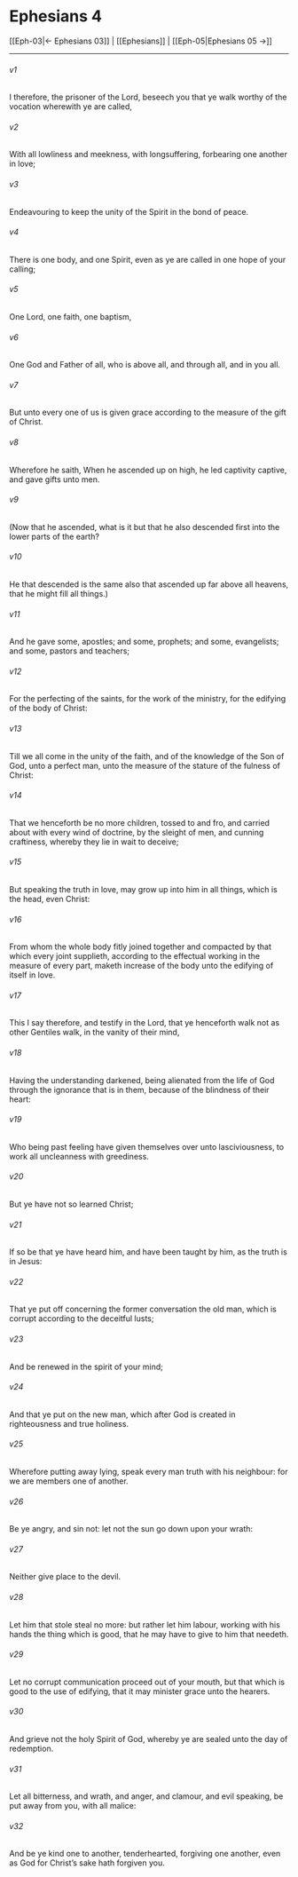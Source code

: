 # Ephesians 4

[[Eph-03|← Ephesians 03]] | [[Ephesians]] | [[Eph-05|Ephesians 05 →]]
***

###### v1
I therefore, the prisoner of the Lord, beseech you that ye walk worthy of the vocation wherewith ye are called,
###### v2
With all lowliness and meekness, with longsuffering, forbearing one another in love;
###### v3
Endeavouring to keep the unity of the Spirit in the bond of peace.
###### v4
There is one body, and one Spirit, even as ye are called in one hope of your calling;
###### v5
One Lord, one faith, one baptism,
###### v6
One God and Father of all, who is above all, and through all, and in you all.
###### v7
But unto every one of us is given grace according to the measure of the gift of Christ.
###### v8
Wherefore he saith, When he ascended up on high, he led captivity captive, and gave gifts unto men.
###### v9
(Now that he ascended, what is it but that he also descended first into the lower parts of the earth?
###### v10
He that descended is the same also that ascended up far above all heavens, that he might fill all things.)
###### v11
And he gave some, apostles; and some, prophets; and some, evangelists; and some, pastors and teachers;
###### v12
For the perfecting of the saints, for the work of the ministry, for the edifying of the body of Christ:
###### v13
Till we all come in the unity of the faith, and of the knowledge of the Son of God, unto a perfect man, unto the measure of the stature of the fulness of Christ:
###### v14
That we henceforth be no more children, tossed to and fro, and carried about with every wind of doctrine, by the sleight of men, and cunning craftiness, whereby they lie in wait to deceive;
###### v15
But speaking the truth in love, may grow up into him in all things, which is the head, even Christ:
###### v16
From whom the whole body fitly joined together and compacted by that which every joint supplieth, according to the effectual working in the measure of every part, maketh increase of the body unto the edifying of itself in love.
###### v17
This I say therefore, and testify in the Lord, that ye henceforth walk not as other Gentiles walk, in the vanity of their mind,
###### v18
Having the understanding darkened, being alienated from the life of God through the ignorance that is in them, because of the blindness of their heart:
###### v19
Who being past feeling have given themselves over unto lasciviousness, to work all uncleanness with greediness.
###### v20
But ye have not so learned Christ;
###### v21
If so be that ye have heard him, and have been taught by him, as the truth is in Jesus:
###### v22
That ye put off concerning the former conversation the old man, which is corrupt according to the deceitful lusts;
###### v23
And be renewed in the spirit of your mind;
###### v24
And that ye put on the new man, which after God is created in righteousness and true holiness.
###### v25
Wherefore putting away lying, speak every man truth with his neighbour: for we are members one of another.
###### v26
Be ye angry, and sin not: let not the sun go down upon your wrath:
###### v27
Neither give place to the devil.
###### v28
Let him that stole steal no more: but rather let him labour, working with his hands the thing which is good, that he may have to give to him that needeth.
###### v29
Let no corrupt communication proceed out of your mouth, but that which is good to the use of edifying, that it may minister grace unto the hearers.
###### v30
And grieve not the holy Spirit of God, whereby ye are sealed unto the day of redemption.
###### v31
Let all bitterness, and wrath, and anger, and clamour, and evil speaking, be put away from you, with all malice:
###### v32
And be ye kind one to another, tenderhearted, forgiving one another, even as God for Christ’s sake hath forgiven you. 
